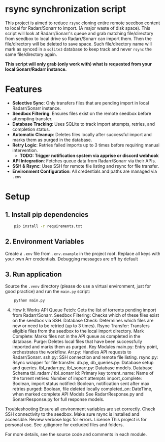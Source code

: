 # rsync synchronization script
This project is aimed to reduce `rsync` cloning entire remote seedbox content to local for Radarr/Sonarr to import. (A major waste of disk space). This script will look at Radarr/Sonarr's queue and grab matching file/directory from seedbox to local drive so Radarr/Sonarr can import them. Then the file/directory will be deleted to save space. Such file/directory name will mark as synced in a `sqlite3` database to keep track and never `rsync` the same file/directory again.

**This script will only grab (only work with) what is requested from your local Sonarr/Radarr instance.**

# Features
- **Selective Sync**: Only transfers files that are pending import in local Radarr/Sonarr instance.
- **Seedbox Filtering**: Ensures files exist on the remote seedbox before attempting transfer.
- **Database Tracking**: Uses SQLite to track import attempts, retries, and completion status.
- **Automatic Cleanup**: Deletes files locally after successful import and marks them as purged in the database.
- **Retry Logic**: Retries failed imports up to 3 times before requiring manual intervention.
    - **TODO: Trigger notification system via apprise or discord webhook**
- **API Integration**: Fetches queue data from Radarr/Sonarr via their APIs.
- **SSH & Rsync**: Uses SSH for remote file listing and rsync for file transfer.
- **Environment Configuration**: All credentials and paths are managed via `.env`

# Setup
## 1. Install pip dependencies
```bash
    pip install -r requirements.txt
```
## 2. Environment Variables
Create a `.env` file from `.env.example` in the project root. Replace all keys with your own Arr credentials. Debugging messages are off by default

## 3. Run application
Source the `.venv` directory (please do use a virtual environment, just for good practice) and run the `main.py` script:
```bash
    python main.py
```

4. How It Works
API Queue Fetch: Gets the list of torrents pending import from Radarr/Sonarr.
Seedbox Filtering: Checks which of these files exist on the seedbox via SSH.
Database Check: Determines which files are new or need to be retried (up to 3 times).
Rsync Transfer: Transfers eligible files from the seedbox to the local import directory.
Mark Complete: Marks files not in the API queue as completed in the database.
Purge: Deletes local files that have been successfully imported and marks them as purged.
Key Modules
main.py: Entry point, orchestrates the workflow.
Arr.py: Handles API requests to Radarr/Sonarr.
ssh.py: SSH connection and remote file listing.
rsync.py: Rsync wrapper for file transfer.
db.py, db_queries.py: Database setup and queries.
tbl_radarr.py, tbl_sonarr.py: Database models.
Database Schema
tbl_radarr / tbl_sonarr
id: Primary key
torrent_name: Name of the torrent
retries: Number of import attempts
import_complete: Boolean, import status
notified: Boolean, notification sent after max retries
purged: Boolean, file deleted locally
completed_on: DateTime, when marked complete
API Models
See RadarrResponse.py and SonarrResponse.py for full response models.

Troubleshooting
Ensure all environment variables are set correctly.
Check SSH connectivity to the seedbox.
Make sure rsync is installed and accessible.
Review verbose logs for errors.
License
This project is for personal use. See .gitignore for excluded files and folders.

For more details, see the source code and comments in each module.